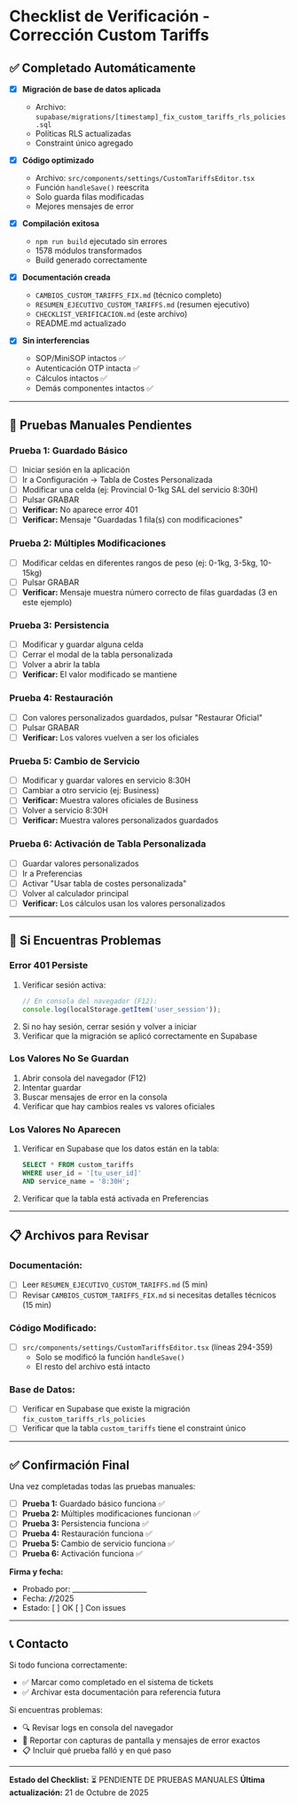 # Checklist de Verificación - Corrección Custom Tariffs

## ✅ Completado Automáticamente

- [x] **Migración de base de datos aplicada**
  - Archivo: `supabase/migrations/[timestamp]_fix_custom_tariffs_rls_policies.sql`
  - Políticas RLS actualizadas
  - Constraint único agregado

- [x] **Código optimizado**
  - Archivo: `src/components/settings/CustomTariffsEditor.tsx`
  - Función `handleSave()` reescrita
  - Solo guarda filas modificadas
  - Mejores mensajes de error

- [x] **Compilación exitosa**
  - `npm run build` ejecutado sin errores
  - 1578 módulos transformados
  - Build generado correctamente

- [x] **Documentación creada**
  - `CAMBIOS_CUSTOM_TARIFFS_FIX.md` (técnico completo)
  - `RESUMEN_EJECUTIVO_CUSTOM_TARIFFS.md` (resumen ejecutivo)
  - `CHECKLIST_VERIFICACION.md` (este archivo)
  - README.md actualizado

- [x] **Sin interferencias**
  - SOP/MiniSOP intactos ✅
  - Autenticación OTP intacta ✅
  - Cálculos intactos ✅
  - Demás componentes intactos ✅

---

## 🧪 Pruebas Manuales Pendientes

### Prueba 1: Guardado Básico
- [ ] Iniciar sesión en la aplicación
- [ ] Ir a Configuración → Tabla de Costes Personalizada
- [ ] Modificar una celda (ej: Provincial 0-1kg SAL del servicio 8:30H)
- [ ] Pulsar GRABAR
- [ ] **Verificar:** No aparece error 401
- [ ] **Verificar:** Mensaje "Guardadas 1 fila(s) con modificaciones"

### Prueba 2: Múltiples Modificaciones
- [ ] Modificar celdas en diferentes rangos de peso (ej: 0-1kg, 3-5kg, 10-15kg)
- [ ] Pulsar GRABAR
- [ ] **Verificar:** Mensaje muestra número correcto de filas guardadas (3 en este ejemplo)

### Prueba 3: Persistencia
- [ ] Modificar y guardar alguna celda
- [ ] Cerrar el modal de la tabla personalizada
- [ ] Volver a abrir la tabla
- [ ] **Verificar:** El valor modificado se mantiene

### Prueba 4: Restauración
- [ ] Con valores personalizados guardados, pulsar "Restaurar Oficial"
- [ ] Pulsar GRABAR
- [ ] **Verificar:** Los valores vuelven a ser los oficiales

### Prueba 5: Cambio de Servicio
- [ ] Modificar y guardar valores en servicio 8:30H
- [ ] Cambiar a otro servicio (ej: Business)
- [ ] **Verificar:** Muestra valores oficiales de Business
- [ ] Volver a servicio 8:30H
- [ ] **Verificar:** Muestra valores personalizados guardados

### Prueba 6: Activación de Tabla Personalizada
- [ ] Guardar valores personalizados
- [ ] Ir a Preferencias
- [ ] Activar "Usar tabla de costes personalizada"
- [ ] Volver al calculador principal
- [ ] **Verificar:** Los cálculos usan los valores personalizados

---

## 🐛 Si Encuentras Problemas

### Error 401 Persiste
1. Verificar sesión activa:
   ```javascript
   // En consola del navegador (F12):
   console.log(localStorage.getItem('user_session'));
   ```
2. Si no hay sesión, cerrar sesión y volver a iniciar
3. Verificar que la migración se aplicó correctamente en Supabase

### Los Valores No Se Guardan
1. Abrir consola del navegador (F12)
2. Intentar guardar
3. Buscar mensajes de error en la consola
4. Verificar que hay cambios reales vs valores oficiales

### Los Valores No Aparecen
1. Verificar en Supabase que los datos están en la tabla:
   ```sql
   SELECT * FROM custom_tariffs
   WHERE user_id = '[tu_user_id]'
   AND service_name = '8:30H';
   ```
2. Verificar que la tabla está activada en Preferencias

---

## 📋 Archivos para Revisar

### Documentación:
- [ ] Leer `RESUMEN_EJECUTIVO_CUSTOM_TARIFFS.md` (5 min)
- [ ] Revisar `CAMBIOS_CUSTOM_TARIFFS_FIX.md` si necesitas detalles técnicos (15 min)

### Código Modificado:
- [ ] `src/components/settings/CustomTariffsEditor.tsx` (líneas 294-359)
  - Solo se modificó la función `handleSave()`
  - El resto del archivo está intacto

### Base de Datos:
- [ ] Verificar en Supabase que existe la migración `fix_custom_tariffs_rls_policies`
- [ ] Verificar que la tabla `custom_tariffs` tiene el constraint único

---

## ✅ Confirmación Final

Una vez completadas todas las pruebas manuales:

- [ ] **Prueba 1:** Guardado básico funciona ✅
- [ ] **Prueba 2:** Múltiples modificaciones funcionan ✅
- [ ] **Prueba 3:** Persistencia funciona ✅
- [ ] **Prueba 4:** Restauración funciona ✅
- [ ] **Prueba 5:** Cambio de servicio funciona ✅
- [ ] **Prueba 6:** Activación funciona ✅

**Firma y fecha:**
- Probado por: _____________________
- Fecha: ___/___/2025
- Estado: [ ] OK  [ ] Con issues

---

## 📞 Contacto

Si todo funciona correctamente:
- ✅ Marcar como completado en el sistema de tickets
- ✅ Archivar esta documentación para referencia futura

Si encuentras problemas:
- 🔍 Revisar logs en consola del navegador
- 📧 Reportar con capturas de pantalla y mensajes de error exactos
- 📋 Incluir qué prueba falló y en qué paso

---

**Estado del Checklist:** ⏳ PENDIENTE DE PRUEBAS MANUALES
**Última actualización:** 21 de Octubre de 2025
